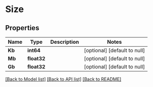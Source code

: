 # Size

## Properties
Name | Type | Description | Notes
------------ | ------------- | ------------- | -------------
**Kb** | **int64** |  | [optional] [default to null]
**Mb** | **float32** |  | [optional] [default to null]
**Gb** | **float32** |  | [optional] [default to null]

[[Back to Model list]](../README.md#documentation-for-models) [[Back to API list]](../README.md#documentation-for-api-endpoints) [[Back to README]](../README.md)


